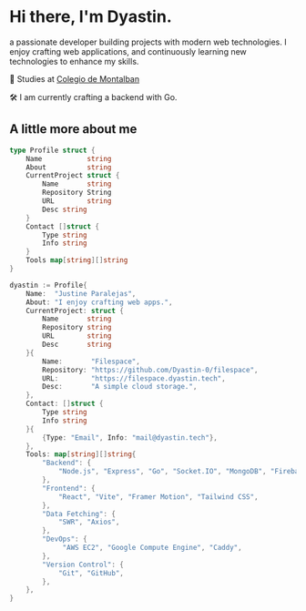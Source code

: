 # Hi there, I'm Dyastin.

a passionate developer building projects with modern web technologies. I enjoy crafting web applications, and continuously learning new technologies to enhance my skills.

📖 Studies at [Colegio de Montalban](https://pnm.edu.ph)

🛠️ I am currently crafting a backend with Go.

## A little more about me

```go
type Profile struct {
    Name           string
    About          string
    CurrentProject struct {
        Name       string
        Repository String
        URL        string
        Desc string
    }
    Contact []struct {
        Type string
        Info string
    }
    Tools map[string][]string
}

dyastin := Profile{
    Name:  "Justine Paralejas",
    About: "I enjoy crafting web apps.",
    CurrentProject: struct {
        Name       string
        Repository string
        URL        string
        Desc       string
    }{
        Name:       "Filespace",
        Repository: "https://github.com/Dyastin-0/filespace",
        URL:        "https://filespace.dyastin.tech",
        Desc:       "A simple cloud storage.",
    },
    Contact: []struct {
        Type string
        Info string
    }{
        {Type: "Email", Info: "mail@dyastin.tech"},
    },
    Tools: map[string][]string{
        "Backend": {
            "Node.js", "Express", "Go", "Socket.IO", "MongoDB", "Firebase",
        },
        "Frontend": {
            "React", "Vite", "Framer Motion", "Tailwind CSS",
        },
        "Data Fetching": {
            "SWR", "Axios",
        },
        "DevOps": {
             "AWS EC2", "Google Compute Engine", "Caddy",
        },
        "Version Control": {
            "Git", "GitHub",
        },
    },
}

```



